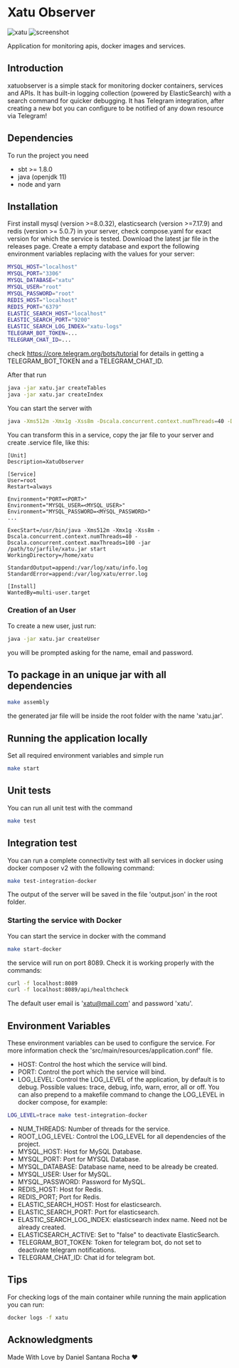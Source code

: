 # Xatu Observer

![xatu](assets/xatu.jpg?raw=true)
![screenshot](assets/screenshot.png?raw=true)

Application for monitoring apis, docker images and services. 
## Introduction

xatuobserver is a simple stack for monitoring docker containers, services and APIs.
It has built-in logging collection (powered by ElasticSearch) with a search command for quicker debugging.
It has Telegram integration, after creating a new bot you can configure to be notified of any down resource via Telegram!

## Dependencies

To run the project you need 
- sbt >= 1.8.0
- java (openjdk 11)
- node and yarn

## Installation

First install mysql (version >=8.0.32), elasticsearch (version >=7.17.9) and redis (version >= 5.0.7) in your server, check compose.yaml for exact version for which the service is tested. Download the latest jar file in the releases page. Create a empty database and export the following environment variables replacing with the values for your server: 

```bash
MYSQL_HOST="localhost"
MYSQL_PORT="3306"
MYSQL_DATABASE="xatu"
MYSQL_USER="root"
MYSQL_PASSWORD="root"
REDIS_HOST="localhost"
REDIS_PORT="6379"
ELASTIC_SEARCH_HOST="localhost"
ELASTIC_SEARCH_PORT="9200"
ELASTIC_SEARCH_LOG_INDEX="xatu-logs"
TELEGRAM_BOT_TOKEN=...
TELEGRAM_CHAT_ID=...
```

check https://core.telegram.org/bots/tutorial for details in getting a TELEGRAM_BOT_TOKEN and a TELEGRAM_CHAT_ID. 

After  that run 
```bash
java -jar xatu.jar createTables
java -jar xatu.jar createIndex
```

You can start the server with

```bash
java -Xms512m -Xmx1g -Xss8m -Dscala.concurrent.context.numThreads=40 -Dscala.concurrent.context.maxThreads=200 -jar xatu.jar start
```

You can transform this in a service, copy the jar file to your server and create .service file, like this:

```
[Unit]
Description=XatuObserver

[Service]
User=root
Restart=always

Environment="PORT=<PORT>"
Environment="MYSQL_USER=<MYSQL_USER>"
Environment="MYSQL_PASSWORD=<MYSQL_PASSWORD>"
...

ExecStart=/usr/bin/java -Xms512m -Xmx1g -Xss8m -Dscala.concurrent.context.numThreads=40 -Dscala.concurrent.context.maxThreads=100 -jar /path/to/jarfile/xatu.jar start
WorkingDirectory=/home/xatu

StandardOutput=append:/var/log/xatu/info.log
StandardError=append:/var/log/xatu/error.log

[Install]
WantedBy=multi-user.target
```

### Creation of an User

To create a new user, just run:
```bash
java -jar xatu.jar createUser
```

you will be prompted asking for the name, email and password.

## To package in an unique jar with all dependencies
```bash
make assembly
```

the generated jar file will be inside the root folder with the name 'xatu.jar'.

## Running the application locally

Set all required environment variables and simple run
```bash
make start
```

## Unit tests

You can run all unit test with the command
```bash
make test
```

## Integration test

You can run a complete connectivity test with all services in docker using docker composer v2 with the following command:

```bash
make test-integration-docker
```

The output of the server will be saved in the file 'output.json' in the root folder.

### Starting the service with Docker

You can start the service in docker with the command
```bash
make start-docker
```

the service will run on port 8089. Check it is working properly with the commands:
```bash
curl -f localhost:8089
curl -f localhost:8089/api/healthcheck
```

The default user email is 'xatu@mail.com' and password 'xatu'.

## Environment Variables

These environment variables can be used to configure the service. For more information check the 'src/main/resources/application.conf' file.

- HOST: Control the host which the service will bind.
- PORT: Control the port which the service will bind.
- LOG_LEVEL: Control the LOG_LEVEL of the application, by default is to debug. Possible values: trace, debug, info, warn, error, all or off. You can also prepend to a makefile command to change the LOG_LEVEL in docker compose, for example:
```bash
LOG_LEVEL=trace make test-integration-docker 
```
- NUM_THREADS: Number of threads for the service.
- ROOT_LOG_LEVEL: Control the LOG_LEVEL for all dependencies of the project.
- MYSQL_HOST: Host for MySQL Database.
- MYSQL_PORT: Port for MYSQL Database.
- MYSQL_DATABASE: Database name, need to be already be created.
- MYSQL_USER: User for MySQL.
- MYSQL_PASSWORD: Password for MySQL.
- REDIS_HOST: Host for Redis. 
- REDIS_PORT; Port for Redis.
- ELASTIC_SEARCH_HOST: Host for elasticsearch.
- ELASTIC_SEARCH_PORT: Port for elasticsearch.
- ELASTIC_SEARCH_LOG_INDEX: elasticsearch index name. Need not be already created.
- ELASTICSEARCH_ACTIVE: Set to "false" to deactivate ElasticSearch.
- TELEGRAM_BOT_TOKEN: Token for telegram bot, do not set to deactivate telegram notifications.
- TELEGRAM_CHAT_ID: Chat id for telegram bot.

## Tips

For checking logs of the main container while running the main application you can run:
```bash
docker logs -f xatu
```

## Acknowledgments

Made With Love  by Daniel Santana Rocha ❤
